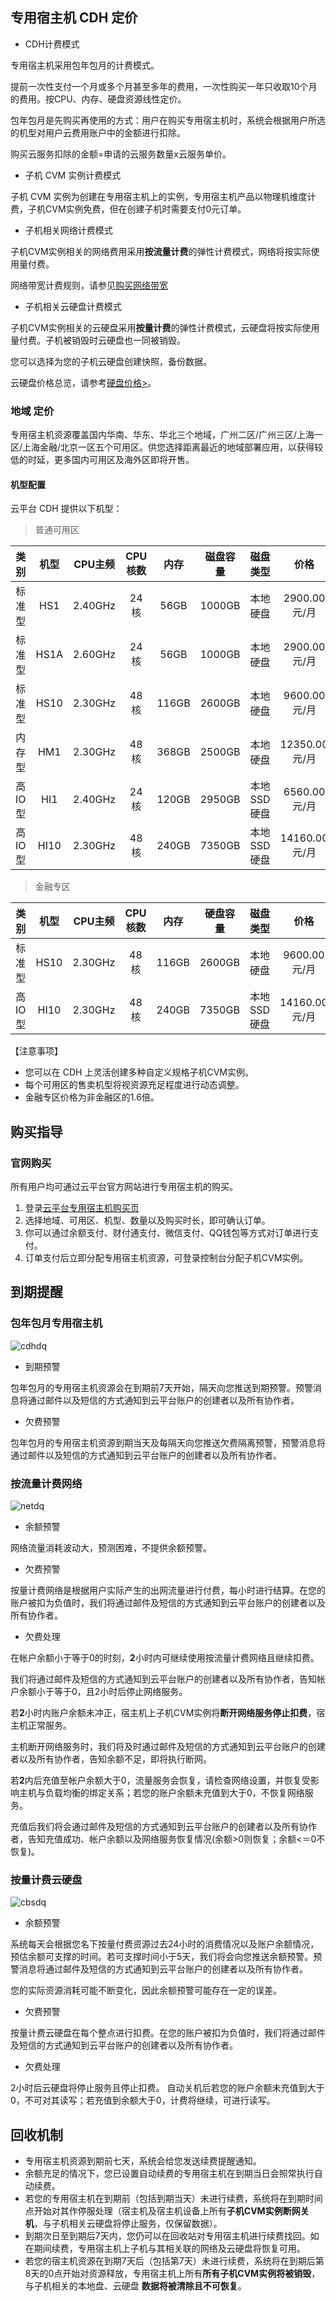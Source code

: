 ## 专用宿主机 CDH 定价

- CDH计费模式

专用宿主机采用包年包月的计费模式。

提前一次性支付一个月或多个月甚至多年的费用，一次性购买一年只收取10个月的费用。按CPU、内存、硬盘资源线性定价。

包年包月是先购买再使用的方式：用户在购买专用宿主机时，系统会根据用户所选的机型对用户云费用账户中的金额进行扣除。

购买云服务扣除的金额=申请的云服务数量x云服务单价。

- 子机 CVM 实例计费模式

子机 CVM 实例为创建在专用宿主机上的实例，专用宿主机产品以物理机维度计费，子机CVM实例免费，但在创建子机时需要支付0元订单。

- 子机相关网络计费模式

子机CVM实例相关的网络费用采用**按流量计费**的弹性计费模式，网络将按实际使用量付费。

网络带宽计费规则，请参见[购买网络带宽](/doc/product/439/6830)

- 子机相关云硬盘计费模式

子机CVM实例相关的云硬盘采用**按量计费**的弹性计费模式，云硬盘将按实际使用量付费。子机被销毁时云硬盘也一同被销毁。

您可以选择为您的子机云硬盘创建快照，备份数据。

云硬盘价格总览，请参考[硬盘价格>](/doc/product/439/6797)。

### 地域 定价

专用宿主机资源覆盖国内华南、华东、华北三个地域，广州二区/广州三区/上海一区/上海金融/北京一区五个可用区。供您选择距离最近的地域部署应用，以获得较低的时延，更多国内可用区及海外区即将开售。

#### 机型配置

云平台 CDH 提供以下机型：

> 普通可用区

|  类别  |  机型  |  CPU主频  | CPU核数 |  内存   |  磁盘容量  |  磁盘类型   |     价格      |
| :--: | :--: | :-----: | :---: | :---: | :----: | :-----: | :---------: |
| 标准型  | HS1  | 2.40GHz |  24核  | 56GB  | 1000GB |  本地硬盘   | 2900.00元/月  |
| 标准型  | HS1A | 2.60GHz |  24核  | 56GB  | 1000GB |  本地硬盘   | 2900.00元/月  |
| 标准型  | HS10 | 2.30GHz |  48核  | 116GB | 2600GB |  本地硬盘   | 9600.00元/月  |
| 内存型  | HM1  | 2.30GHz |  48核  | 368GB | 2500GB |  本地硬盘   | 12350.00元/月 |
| 高IO型 | HI1  | 2.40GHz |  24核  | 120GB | 2950GB | 本地SSD硬盘 | 6560.00元/月  |
| 高IO型 | HI10 | 2.30GHz |  48核  | 240GB | 7350GB | 本地SSD硬盘 | 14160.00元/月 |

> 金融专区

|  类别  |  机型  |  CPU主频  | CPU核数 |  内存   |  硬盘容量  |  磁盘类型   |     价格      |
| :--: | :--: | :-----: | :---: | :---: | :----: | :-----: | :---------: |
| 标准型  | HS10 | 2.30GHz |  48核  | 116GB | 2600GB |  本地硬盘   | 9600.00元/月  |
| 高IO型 | HI10 | 2.30GHz |  48核  | 240GB | 7350GB | 本地SSD硬盘 | 14160.00元/月 |

【注意事项】

* 您可以在 CDH 上灵活创建多种自定义规格子机CVM实例。
* 每个可用区的售卖机型将视资源充足程度进行动态调整。
* 金融专区价格为非金融区的1.6倍。

## 购买指导

### 官网购买

所有用户均可通过云平台官方网站进行专用宿主机的购买。

1. 登录[云平台专用宿主机购买页](http://buy.qcloud.com/cdh)
2. 选择地域、可用区、机型、数量以及购买时长，即可确认订单。
3. 你可以通过余额支付、财付通支付、微信支付、QQ钱包等方式对订单进行支付。
4. 订单支付后立即分配专用宿主机资源，可登录控制台分配子机CVM实例。

## 到期提醒

### 包年包月专用宿主机

![cdhdq](http://imgcache.tcecqpoc.fsphere.cn/image/mc.qcloudimg.com/static/img/6db78edb3d692f865cf9b6e634c9dfba/image.png)

- 到期预警

包年包月的专用宿主机资源会在到期前7天开始，隔天向您推送到期预警。预警消息将通过邮件以及短信的方式通知到云平台账户的创建者以及所有协作者。

- 欠费预警

包年包月的专用宿主机资源到期当天及每隔天向您推送欠费隔离预警，预警消息将通过邮件以及短信的方式通知到云平台账户的创建者以及所有协作者。


### 按流量计费网络

![netdq](http://imgcache.tcecqpoc.fsphere.cn/image/mc.qcloudimg.com/static/img/3c1469541cb231b8b6ce32eb65fa8cca/image.png)

- 余额预警

网络流量消耗波动大，预测困难，不提供余额预警。

- 欠费预警

按量计费网络是根据用户实际产生的出网流量进行付费，每小时进行结算。在您的账户被扣为负值时，我们将通过邮件及短信的方式通知到云平台账户的创建者以及所有协作者。

- 欠费处理

在帐户余额小于等于0的时刻，**2**小时内可继续使用按流量计费网络且继续扣费。

  我们将通过邮件及短信的方式通知到云平台账户的创建者以及所有协作者，告知帐户余额小于等于0，且2小时后停止网络服务。

若**2**小时内账户余额未冲正，宿主机上子机CVM实例将**断开网络服务停止扣费**，宿主机正常服务。

  主机断开网络服务时，我们将及时通过邮件及短信的方式通知到云平台账户的创建者以及所有协作者，告知余额不足，即将执行断网。

若**2**内后充值至帐户余额大于0，流量服务会恢复，请检查网络设置，并恢复受影响主机与负载均衡的绑定关系；若您的账户余额未充值到大于0，不恢复网络服务。

充值后我们将会通过邮件及短信的方式通知到云平台账户的创建者以及所有协作者，告知充值成功、帐户余额以及网络服务恢复情况(余额>0则恢复；余额<＝0不恢复)。

### 按量计费云硬盘

![cbsdq](http://imgcache.tcecqpoc.fsphere.cn/image/mc.qcloudimg.com/static/img/f9d2f2e6808c7d1e458e70e8d1678c5d/image.png)

- 余额预警

系统每天会根据您名下按量付费资源过去24小时的消费情况以及账户余额情况，预估余额可支撑的时间。若可支撑时间小于5天，我们将会向您推送余额预警。预警消息将通过邮件及短信的方式通知到云平台账户的创建者以及所有协作者。

您的实际资源消耗可能不断变化，因此余额预警可能存在一定的误差。

- 欠费预警

按量计费云硬盘在每个整点进行扣费。在您的账户被扣为负值时，我们将通过邮件及短信的方式通知到云平台账户的创建者以及所有协作者。

- 欠费处理

2小时后云硬盘将停止服务且停止扣费。
自动关机后若您的账户余额未充值到大于0，不可对其读写；若充值到余额大于0，计费将继续，可进行读写。


## 回收机制

- 专用宿主机资源到期前七天，系统会给您发送续费提醒通知。
- 余额充足的情况下，您已设置自动续费的专用宿主机在到期当日会照常执行自动续费。
- 若您的专用宿主机在到期前（包括到期当天）未进行续费，系统将在到期时间点开始对其作停服处理（宿主机及宿主机设备上所有**子机CVM实例断网关机**，与子机相关云硬盘将停止服务，仅保留数据）。
- 到期次日至到期后7天内，您仍可以在回收站对专用宿主机进行续费找回。如在期间续费，专用宿主机上子机与其相关联的网络及云硬盘将恢复可用。
- 若您的宿主机资源在到期7天后（包括第7天）未进行续费，系统将在到期后第8天的0点开始对资源释放，专用宿主机上所有**所有子机CVM实例将被销毁**，与子机相关的本地盘、云硬盘 **数据将被清除且不可恢复**。
